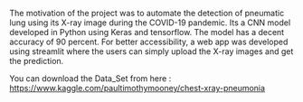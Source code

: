 The motivation of the project was to automate the detection of pneumatic lung using its X-ray image during the COVID-19 pandemic. Its a CNN model developed in Python using Keras and tensorflow. The model has a decent accuracy of 90 percent. For better accessibility, a web app was developed using streamlit where the users can simply upload the X-ray images and get the prediction.

You can download the Data_Set from here : https://www.kaggle.com/paultimothymooney/chest-xray-pneumonia
